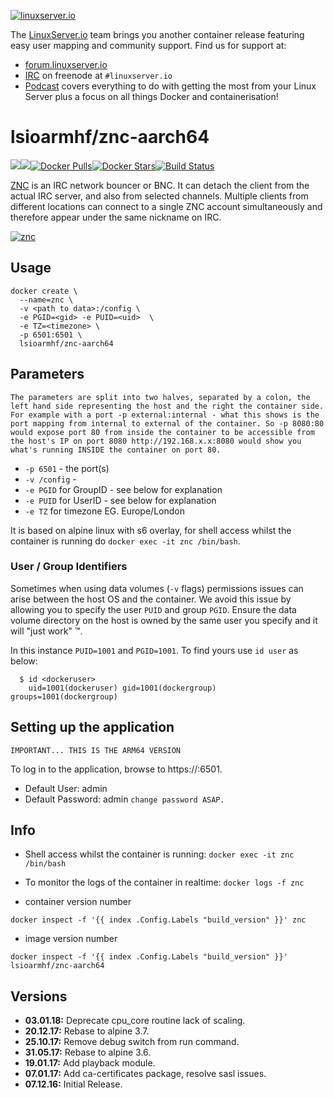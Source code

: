 [linuxserverurl]: https://linuxserver.io
[forumurl]: https://forum.linuxserver.io
[ircurl]: https://www.linuxserver.io/irc/
[podcasturl]: https://www.linuxserver.io/podcast/
[appurl]: http://wiki.znc.in/ZNC
[hub]: https://hub.docker.com/r/lsioarmhf/znc-aarch64/

[![linuxserver.io](https://raw.githubusercontent.com/linuxserver/docker-templates/master/linuxserver.io/img/linuxserver_medium.png)][linuxserverurl]

The [LinuxServer.io][linuxserverurl] team brings you another container release featuring easy user mapping and community support. Find us for support at:
* [forum.linuxserver.io][forumurl]
* [IRC][ircurl] on freenode at `#linuxserver.io`
* [Podcast][podcasturl] covers everything to do with getting the most from your Linux Server plus a focus on all things Docker and containerisation!

# lsioarmhf/znc-aarch64
[![](https://images.microbadger.com/badges/version/lsioarmhf/znc-aarch64.svg)](https://microbadger.com/images/lsioarmhf/znc-aarch64 "Get your own version badge on microbadger.com")[![](https://images.microbadger.com/badges/image/lsioarmhf/znc-aarch64.svg)](http://microbadger.com/images/lsioarmhf/znc-aarch64 "Get your own image badge on microbadger.com")[![Docker Pulls](https://img.shields.io/docker/pulls/lsioarmhf/znc-aarch64.svg)][hub][![Docker Stars](https://img.shields.io/docker/stars/lsioarmhf/znc-aarch64.svg)][hub][![Build Status](https://ci.linuxserver.io/buildStatus/icon?job=Docker-Builders/arm64/arm64-znc)](https://ci.linuxserver.io/job/Docker-Builders/job/arm64/job/arm64-znc/)

[ZNC](http://wiki.znc.in/ZNC)  is an IRC network bouncer or BNC. It can detach the client from the actual IRC server, and also from selected channels. Multiple clients from different locations can connect to a single ZNC account simultaneously and therefore appear under the same nickname on IRC.

[![znc](http://wiki.znc.in/resources/assets/wiki.png)][appurl]

## Usage

```
docker create \
  --name=znc \
  -v <path to data>:/config \
  -e PGID=<gid> -e PUID=<uid>  \
  -e TZ=<timezone> \
  -p 6501:6501 \
  lsioarmhf/znc-aarch64
```

## Parameters

`The parameters are split into two halves, separated by a colon, the left hand side representing the host and the right the container side. 
For example with a port -p external:internal - what this shows is the port mapping from internal to external of the container.
So -p 8080:80 would expose port 80 from inside the container to be accessible from the host's IP on port 8080
http://192.168.x.x:8080 would show you what's running INSIDE the container on port 80.`


* `-p 6501` - the port(s)
* `-v /config` -
* `-e PGID` for GroupID - see below for explanation
* `-e PUID` for UserID - see below for explanation
* `-e TZ` for timezone EG. Europe/London

It is based on alpine linux with s6 overlay, for shell access whilst the container is running do `docker exec -it znc /bin/bash`.


### User / Group Identifiers

Sometimes when using data volumes (`-v` flags) permissions issues can arise between the host OS and the container. We avoid this issue by allowing you to specify the user `PUID` and group `PGID`. Ensure the data volume directory on the host is owned by the same user you specify and it will "just work" ™.

In this instance `PUID=1001` and `PGID=1001`. To find yours use `id user` as below:

```
  $ id <dockeruser>
    uid=1001(dockeruser) gid=1001(dockergroup) groups=1001(dockergroup)
```

## Setting up the application
`IMPORTANT... THIS IS THE ARM64 VERSION`

To log in to the application, browse to https://<hostip>:6501.

* Default User: admin
* Default Password: admin
`change password ASAP.`

## Info

* Shell access whilst the container is running: `docker exec -it znc /bin/bash`
* To monitor the logs of the container in realtime: `docker logs -f znc`

* container version number 

`docker inspect -f '{{ index .Config.Labels "build_version" }}' znc`

* image version number

`docker inspect -f '{{ index .Config.Labels "build_version" }}' lsioarmhf/znc-aarch64`


## Versions

+ **03.01.18:** Deprecate cpu_core routine lack of scaling.
+ **20.12.17:** Rebase to alpine 3.7.
+ **25.10.17:** Remove debug switch from run command.
+ **31.05.17:** Rebase to alpine 3.6.
+ **19.01.17:** Add playback module.
+ **07.01.17:** Add ca-certificates package, resolve sasl issues.
+ **07.12.16:** Initial Release.

